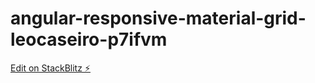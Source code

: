 # angular-responsive-material-grid-leocaseiro-p7ifvm

[Edit on StackBlitz ⚡️](https://stackblitz.com/edit/angular-responsive-material-grid-leocaseiro-p7ifvm)